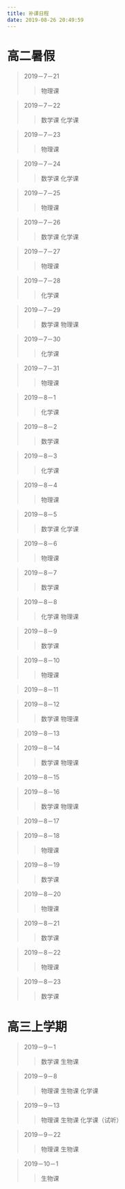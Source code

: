 ```yaml
---
title: 补课日程
date: 2019-08-26 20:49:59
---
```


# 高二暑假


> 2019－7－21
>> 物理课

> 2019－7－22
>> 数学课
>> 化学课

> 2019－7－23
>> 物理课

> 2019－7－24
>> 数学课
>> 化学课

> 2019－7－25
>> 物理课

> 2019－7－26
>> 数学课
>> 化学课

> 2019－7－27
>> 物理课

> 2019－7－28
>> 化学课

> 2019－7－29
>> 数学课
>> 物理课

> 2019－7－30
>> 化学课

> 2019－7－31
>> 物理课

> 2019－8－1
>> 化学课

> 2019－8－2
>> 数学课

> 2019－8－3
>> 化学课

> 2019－8－4
>> 物理课

> 2019－8－5
>> 数学课
>> 化学课

> 2019－8－6
>> 物理课

> 2019－8－7
>> 数学课

> 2019－8－8
>> 化学课
>> 物理课

> 2019－8－9
>> 数学课

> 2019－8－10
>> 物理课

> 2019－8－11

> 2019－8－12
>> 数学课
>> 物理课

> 2019－8－13

> 2019－8－14
>> 数学课
>> 物理课

> 2019－8－15

> 2019－8－16
>> 数学课
>> 物理课

> 2019－8－17

> 2019－8－18
>> 物理课

> 2019－8－19
>> 数学课

> 2019－8－20
>> 物理课

> 2019－8－21
>> 数学课

> 2019－8－22
>> 物理课

> 2019－8－23
>> 数学课

# 高三上学期

> 2019－9－1
>> 数学课
>> 生物课

> 2019－9－8
>> 物理课
>> 生物课
>> 化学课

> 2019－9－13
>> 物理课
>> 生物课
>> 化学课（试听）

> 2019－9－22
>> 物理课
>> 生物课

> 2019－10－1
>> 生物课


